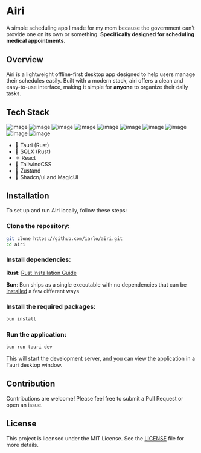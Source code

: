 # Airi
A simple scheduling app I made for my mom because the government can't provide one on its own or something. **Specifically designed for scheduling medical appointments.**

## Overview
Airi is a lightweight offline-first desktop app designed to help users manage their schedules easily. Built with a modern stack, airi offers a clean and easy-to-use interface, making it simple for **anyone** to organize their daily tasks.

## Tech Stack
![image](https://img.shields.io/badge/eslint-3A33D1?style=for-the-badge&logo=eslint&logoColor=white)
![image](https://img.shields.io/badge/prettier-1A2C34?style=for-the-badge&logo=prettier&logoColor=F7BA3E)
![image](https://img.shields.io/badge/shadcn%2Fui-000000?style=for-the-badge&logo=shadcnui&logoColor=white)
![image](https://img.shields.io/badge/Tailwind_CSS-38B2AC?style=for-the-badge&logo=tailwind-css&logoColor=white)
![image](https://img.shields.io/badge/storybook-FF4785?style=for-the-badge&logo=storybook&logoColor=white)
![image](https://img.shields.io/badge/Tauri-FFC131?style=for-the-badge&logo=Tauri&logoColor=white)
![image](https://img.shields.io/badge/React-20232A?style=for-the-badge&logo=react&logoColor=61DAFB)
![image](https://img.shields.io/badge/bun-282a36?style=for-the-badge&logo=bun&logoColor=fbf0df)
![image](https://img.shields.io/badge/Sqlite-003B57?style=for-the-badge&logo=sqlite&logoColor=white)
![image](https://img.shields.io/badge/TypeScript-007ACC?style=for-the-badge&logo=typescript&logoColor=white)

- 🦀 Tauri (Rust)
- 🧰 SQLX (Rust)
- ⚛️ React
- 🍃 TailwindCSS
- 🐻 Zustand
- 💅 Shadcn/ui and MagicUI

## Installation
To set up and run Airi locally, follow these steps:

### Clone the repository:
```bash
git clone https://github.com/iarlo/airi.git
cd airi
```

### Install dependencies:
**Rust**: [Rust Installation Guide](https://www.rust-lang.org/tools/install)

**Bun**: Bun ships as a single executable with no dependencies that can be [installed](https://bun.sh/docs/installation) a few different ways

### Install the required packages:
```bash
bun install
```

### Run the application:

```bash
bun run tauri dev
```
This will start the development server, and you can view the application in a Tauri desktop window.

## Contribution
Contributions are welcome! Please feel free to submit a Pull Request or open an issue.

## License
This project is licensed under the MIT License. See the [LICENSE](LICENSE) file for more details.

